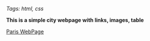 *Tags: html, css*

**This is a simple city webpage with links, images, table**

[Paris WebPage](https://cmn0705.github.io/Simple_Paris_Webpage/Index.htm)
